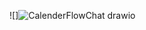 ![]![CalenderFlowChat drawio](https://user-images.githubusercontent.com/51353092/143023344-02cfb82e-873d-4373-9cf1-d5734ea3bbd0.png)

